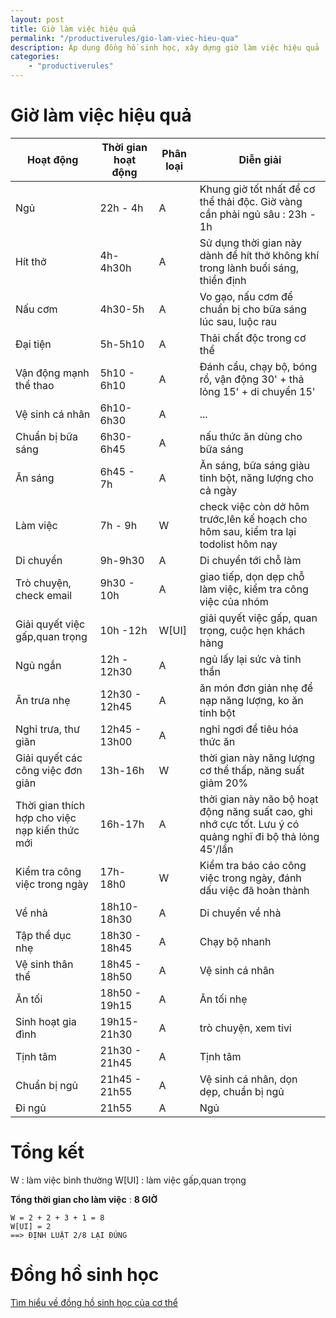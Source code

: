 ```yaml
---
layout: post
title: Giờ làm việc hiệu quả
permalink: "/productiverules/gio-lam-viec-hieu-qua"
description: Áp dụng đồng hồ sinh học, xây dựng giờ làm việc hiệu quả
categories: 
    - "productiverules"
---
```


# Giờ làm việc hiệu quả

Hoạt động | Thời gian hoạt động | Phân loại | Diễn giải
-------- | --------- | ---------  | ---------
Ngủ | 22h - 4h | A | Khung giờ tốt nhất để cơ thể thải độc. Giờ vàng cần phải ngủ sâu : 23h - 1h
Hít thở | 4h-4h30h | A | Sử dụng thời gian này dành để hít thở không khí trong lành buổi sáng, thiền định
Nấu cơm | 4h30-5h | A | Vo gạo, nấu cơm để chuẩn bị cho bữa sáng lúc sau, luộc rau
Đại tiện | 5h-5h10 | A | Thải chất độc trong cơ thể
Vận động mạnh thể thao | 5h10 - 6h10 | A | Đánh cầu, chạy bộ, bóng rổ, vận động 30' + thả lỏng 15' + di chuyển 15'
Vệ sinh cá nhân | 6h10-6h30 | A | ...
Chuẩn bị bữa sáng | 6h30-6h45 | A | nấu thức ăn dùng cho bữa sáng
Ăn sáng | 6h45 - 7h | A | Ăn sáng, bữa sáng giàu tinh bột, năng lượng cho cả ngày
Làm việc | 7h - 9h | W | check việc còn dở hôm trước,lên kế hoạch cho hôm sau, kiểm tra lại todolist hôm nay
Di chuyển | 9h-9h30 | A | Di chuyển tới chỗ làm
Trò chuyện, check email | 9h30 - 10h | A | giao tiếp, dọn dẹp chỗ làm việc, kiểm tra công việc của nhóm
Giải quyết việc gấp,quan trọng | 10h -12h | W[UI] | giải quyết việc gấp, quan trọng, cuộc hẹn khách hàng
Ngủ ngắn | 12h - 12h30 | A | ngủ lấy lại sức và tinh thần
Ăn trưa nhẹ | 12h30 - 12h45 | A | ăn món đơn giản nhẹ để nạp năng lượng, ko ăn tinh bột
Nghỉ trưa, thư giãn | 12h45 - 13h00 | A | nghỉ ngơi để tiêu hóa thức ăn
Giải quyết các công việc đơn giản | 13h-16h | W | thời gian này năng lượng cơ thể thấp, năng suất giảm 20%
Thời gian thích hợp cho việc nạp kiến thức mới | 16h-17h | A | thời gian này não bộ hoạt động năng suất cao, ghi nhớ cực tốt. Lưu ý có quảng nghĩ đi bộ thả lỏng 45'/lần
Kiểm tra công việc trong ngày | 17h-18h0 | W | Kiểm tra báo cáo công việc trong ngày, đánh dấu việc đã hoàn thành
Về nhà | 18h10-18h30 | A | Di chuyển về nhà
Tập thể dục nhẹ | 18h30 - 18h45 | A | Chạy bộ nhanh
Vệ sinh thân thể | 18h45 - 18h50 | A | Vệ sinh cá nhân
Ăn tối | 18h50 - 19h15 | A | Ăn tối nhẹ
Sinh hoạt gia đình | 19h15-21h30 | A | trò chuyện, xem tivi
Tịnh tâm | 21h30 - 21h45 | A | Tịnh tâm
Chuẩn bị ngủ | 21h45 - 21h55 | A | Vệ sinh cá nhân, dọn dẹp, chuẩn bị ngủ
Đi ngủ | 21h55 | A | Ngủ

# Tổng kết

W : làm việc bình thường
W[UI] : làm việc gấp,quan trọng

**Tổng thời gian cho làm việc** : **8 GIỜ**
```
W = 2 + 2 + 3 + 1 = 8
W[UI] = 2
==> ĐỊNH LUẬT 2/8 LẠI ĐÚNG
```

# Đồng hồ sinh học

[Tìm hiểu về đồng hồ sinh học của cơ thể](/productiverules/dong-ho-sinh-hoc-cua-co-the)
